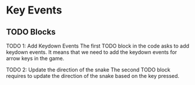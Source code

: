 # Key Events

## TODO Blocks
TODO 1: Add Keydown Events
The first TODO block in the code asks to add keydown events. It means that we need to add the keydown events for arrow keys in the game.

TODO 2: Update the direction of the snake
The second TODO block requires to update the direction of the snake based on the key pressed.